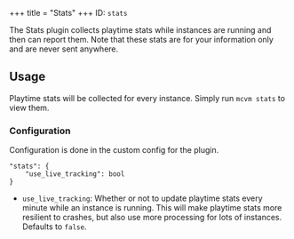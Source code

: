 +++
title = "Stats"
+++
ID: `stats`

The Stats plugin collects playtime stats while instances are running and then can report them. Note that these stats are for your information only and are never sent anywhere.

## Usage
Playtime stats will be collected for every instance. Simply run `mcvm stats` to view them.

### Configuration
Configuration is done in the custom config for the plugin.
```
"stats": {
	"use_live_tracking": bool
}
```
- `use_live_tracking`: Whether or not to update playtime stats every minute while an instance is running. This will make playtime stats more resilient to crashes, but also use more processing for lots of instances. Defaults to `false`.

